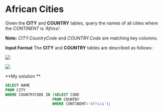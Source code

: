 ﻿# African Cities


Given the  **CITY**  and  **COUNTRY**  tables, query the names of all cities where the  _CONTINENT_  is  _'Africa'_.

**Note:**  _CITY.CountryCode_  and  _COUNTRY.Code_  are matching key columns.

**Input Format**
The **CITY** and **COUNTRY** tables are described as follows:

![](https://s3.amazonaws.com/hr-challenge-images/8137/1449729804-f21d187d0f-CITY.jpg)

![](https://s3.amazonaws.com/hr-challenge-images/8342/1449769013-e54ce90480-Country.jpg)

**My solution **
```sql
SELECT NAME
FROM CITY
WHERE COUNTRYCODE IN (SELECT CODE
                     FROM COUNTRY
                     WHERE CONTINENT='Africa');
```




